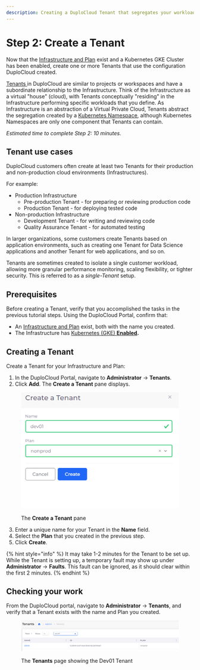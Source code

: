```yaml
---
description: Creating a DuploCloud Tenant that segregates your workloads
---
```


# Step 2: Create a Tenant

Now that the [Infrastructure and Plan](step-1-infrastructure.md) exist and a Kubernetes GKE Cluster has been enabled, create one or more Tenants that use the configuration DuploCloud created.

[Tenants ](../../welcome-to-duplocloud/application-focussed-interface/tenant/)in DuploCloud are similar to projects or workspaces and have a subordinate relationship to the Infrastructure. Think of the Infrastructure as a virtual "house" (cloud), with Tenants conceptually "residing" in the Infrastructure performing specific workloads that you define. As Infrastructure is an abstraction of a Virtual Private Cloud, Tenants abstract the segregation created by a [Kubernetes Namespace](https://kubernetes.io/docs/concepts/overview/working-with-objects/namespaces/), although Kubernetes Namespaces are only one component that Tenants can contain.

_Estimated time to complete Step 2: 10 minutes._

## Tenant use cases

DuploCloud customers often create at least two Tenants for their production and non-production cloud environments (Infrastructures).&#x20;

For example:

* Production Infrastructure &#x20;
  * Pre-production Tenant - for preparing or reviewing production code
  * Production Tenant - for deploying tested code&#x20;
* Non-production Infrastructure
  * Development Tenant - for writing and reviewing code
  * Quality Assurance Tenant - for automated testing

In larger organizations, some customers create Tenants based on application environments, such as creating one Tenant for Data Science applications and another Tenant for web applications, and so on.&#x20;

Tenants are sometimes created to isolate a single customer workload, allowing more granular performance monitoring, scaling flexibility, or tighter security. This is referred to as a _single-Tenant_ setup.

## Prerequisites

Before creating a Tenant, verify that you accomplished the tasks in the previous tutorial steps.  Using the DuploCloud Portal, confirm that:

* An [Infrastructure and Plan](step-1-infrastructure.md) exist, both with the name you created.
* The Infrastructure has [Kubernetes (GKE) **Enabled**](step-1-infrastructure.md)**.**

## Creating a Tenant&#x20;

Create a Tenant for your Infrastructure and Plan:

1. In the DuploCloud Portal, navigate to **Administrator** -> **Tenants**.
2. Click **Add**. The **Create a Tenant** pane displays.

<div align="left">

<figure><img src="../../.gitbook/assets/create a tenant.png" alt=""><figcaption><p>The <strong>Create a Tenant</strong> pane</p></figcaption></figure>

</div>

3. Enter a unique name for your Tenant in the **Name** field.&#x20;
4. Select the **Plan** that you created in the previous step.
5. Click **Create**.

{% hint style="info" %}
It may take 1-2 minutes for the Tenant to be set up. While the Tenant is setting up, a temporary fault may show up under **Administrator** -> **Faults**. This fault can be ignored, as it should clear within the first 2 minutes.
{% endhint %}

## Checking your work

From the DuploCloud portal, navigate to **Administrator** -> **Tenants**, and verify that a Tenant exists with the name and Plan you created.&#x20;

<figure><img src="../../.gitbook/assets/image (3) (1) (2).png" alt=""><figcaption><p>The <strong>Tenants</strong> page showing the Dev01 Tenant</p></figcaption></figure>
